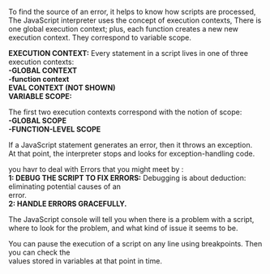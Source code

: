 To find the source of an error, it helps to know how scripts are processed, The JavaScript interpreter uses
the concept of execution contexts, There is one global execution context; plus, each function creates a new
new execution context. They correspond to variable scope.

**EXECUTION CONTEXT:**
Every statement in a script lives in one of three execution contexts:<br>
**-GLOBAL CONTEXT** <br>
**-function context** <br>
**EVAL CONTEXT (NOT SHOWN)** <br>
**VARIABLE SCOPE:** <br>

The first two execution contexts correspond with the notion of scope: <br>
**-GLOBAL SCOPE** <br>
**-FUNCTION-LEVEL SCOPE** <br>

If a JavaScript statement generates an error, then it throws an exception. <br>
At that point, the interpreter stops and looks for exception-handling code.<br>

you havr to deal with Errors that you might meet by :<br>
**1: DEBUG THE SCRIPT TO FIX ERRORS:** Debugging is about deduction: eliminating potential causes of an <br>error.<br>
**2: HANDLE ERRORS GRACEFULLY.**<br>

The JavaScript console will tell you when there is a problem with a script,<br>
where to look for the problem, and what kind of issue it seems to be.<br>

You can pause the execution of a script on any line using breakpoints. Then you can check the<br>
values stored in variables at that point in time.<br>